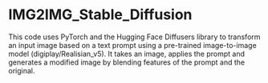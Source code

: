 # IMG2IMG_Stable_Diffusion
This code uses PyTorch and the Hugging Face Diffusers library to transform an input image based on a text prompt using a pre-trained image-to-image model (digiplay/Realisian_v5). It takes an image, applies the prompt and generates a modified image by blending features of the prompt and the original.